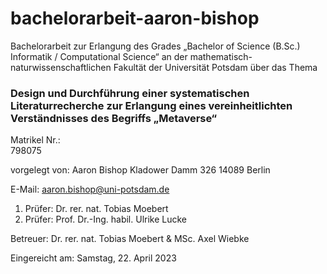 # bachelorarbeit-aaron-bishop

Bachelorarbeit
zur Erlangung des Grades „Bachelor of Science (B.Sc.) Informatik / Computational Science“ an der mathematisch-naturwissenschaftlichen Fakultät der Universität Potsdam
über das Thema

### Design und Durchführung einer systematischen Literaturrecherche zur Erlangung eines vereinheitlichten Verständnisses des Begriffs „Metaverse“

Matrikel Nr.:	
798075

vorgelegt von:	Aaron Bishop
Kladower Damm 326
14089 Berlin

E-Mail:	aaron.bishop@uni-potsdam.de

	
1. Prüfer:	Dr. rer. nat. Tobias Moebert
2. Prüfer:	Prof. Dr.-Ing. habil. Ulrike Lucke
	
Betreuer:	Dr. rer. nat. Tobias Moebert & MSc. Axel Wiebke
	
Eingereicht am:	Samstag, 22. April 2023
